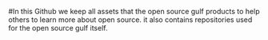 #In this Github we keep all assets that the open source gulf products to help others to learn more about open source. it also contains repositories used for the open source gulf itself.

